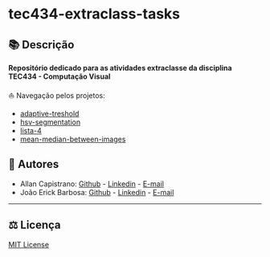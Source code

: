 # tec434-extraclass-tasks

## 📚 Descrição ##
**Repositório dedicado para as atividades extraclasse da disciplina TEC434 - Computação Visual**

⛵ Navegação pelos projetos:
- [adaptive-treshold](./adaptive-treshold)
- [hsv-segmentation](./hsv-segmentation)
- [lista-4](./lista-4)
- [mean-median-between-images](./mean-median-between-images)

## 📌 Autores ##
- Allan Capistrano: [Github](https://github.com/AllanCapistrano) - [Linkedin](https://www.linkedin.com/in/allancapistrano/) - [E-mail](https://mail.google.com/mail/u/0/?view=cm&fs=1&tf=1&source=mailto&to=asantos@ecomp.uefs.br)
- João Erick Barbosa: [Github](https://github.com/JoaoErick) - [Linkedin](https://www.linkedin.com/in/joão-erick-barbosa-9050801b0/) - [E-mail](https://mail.google.com/mail/u/0/?view=cm&fs=1&tf=1&source=mailto&to=jsilva@ecomp.uefs.br)

------------

## ⚖️ Licença ##
[MIT License](./LICENSE)
